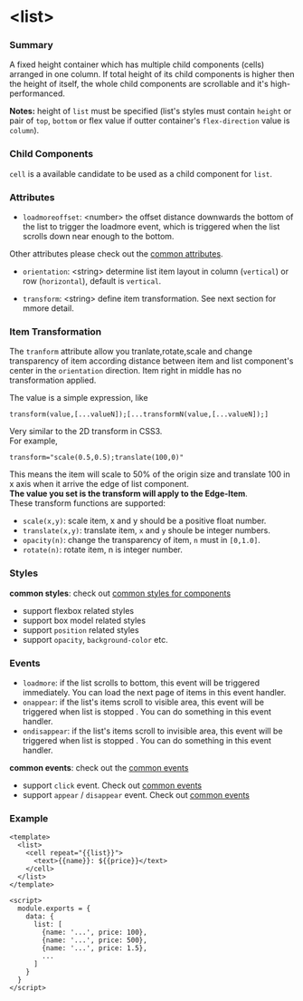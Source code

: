 # &lt;list&gt;

### Summary

A fixed height container which has multiple child components (cells) arranged in one column. If total height of its child components is higher then the height of itself, the whole child components are scrollable and it's high-performanced.

**Notes:** height of `list` must be specified (list's styles must contain `height` or pair of `top`, `bottom` or flex value if outter container's `flex-direction` value is `column`).

### Child Components

`cell` is a available candidate to be used as a child component for `list`.

### Attributes

- `loadmoreoffset`: &lt;number&gt; the offset distance downwards the bottom of the list to trigger the loadmore event, which is triggered when the list scrolls down near enough to the bottom.

Other attributes please check out the [common attributes](../references/common-attrs.md).

-  `orientation`: &lt;string&gt; determine list item layout in column (`vertical`) or row (`horizontal`), default is `vertical`.


- `transform`: &lt;string&gt; define item transformation. See next section for mmore detail.

### Item Transformation
The `tranform` attribute allow you tranlate,rotate,scale and change transparency of item according distance between item and list component's center in the `orientation` direction. Item right in middle has no transformation applied.   

The value is a simple expression, like    
```
transform(value,[...valueN]);[...transformN(value,[...valueN]);]
```   
Very similar to the 2D transform in CSS3.   
For example,    
```
transform="scale(0.5,0.5);translate(100,0)" 
```    
This means the item will scale to 50% of the origin size and translate 100 in x axis when it arrive the edge of list component.   
**The value you set is the transform will apply to the Edge-Item**.   
These transform functions are supported:  
- `scale(x,y)`: scale item, x and y should be a positive float number. 
- `translate(x,y)`: translate item, `x` and `y` shoule be integer numbers. 
- `opacity(n)`: change the transparency of item, `n` must in `[0,1.0]`.
- `rotate(n)`: rotate item, n is integer number.

### Styles
**common styles**: check out [common styles for components](../references/common-style.md)

- support flexbox related styles
- support box model related styles
- support ``position`` related styles
- support ``opacity``, ``background-color`` etc.

### Events

- `loadmore`: if the list scrolls to bottom, this event will be triggered immediately. You can load the next page of items in this event handler.
- `onappear`: if the list's items scroll to visible area, this event will be triggered when list is stopped . You can do something in this event handler.
- `ondisappear`: if the list's items scroll to invisible area, this event will be triggered when list is stopped . You can do something in this event handler.


**common events**: check out the [common events](../references/common-event.md)

- support `click` event. Check out [common events](../references/common-event.md)
- support `appear` / `disappear` event. Check out [common events](../references/common-event.md)

### Example

```
<template>
  <list>
    <cell repeat="{{list}}">
      <text>{{name}}: ${{price}}</text>
    </cell>
  </list>
</template>

<script>
  module.exports = {
    data: {
      list: [
        {name: '...', price: 100},
        {name: '...', price: 500},
        {name: '...', price: 1.5},
        ...
      ]
    }
  }
</script>
```
